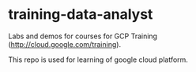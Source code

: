 # training-data-analyst
Labs and demos for courses for GCP Training (http://cloud.google.com/training).

This repo is used for learning of google cloud platform.
